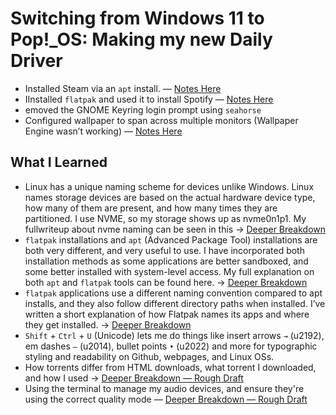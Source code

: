 # Switching from Windows 11 to Pop!_OS: Making my new Daily Driver

- Installed Steam via an `apt` install. — [Notes Here](/notes/expanded/Steam_Install_Explained.md)
- IInstalled `flatpak` and used it to install Spotify — [Notes Here](/notes/expanded/Flatpak_Install_Expanded.md)
- emoved the GNOME Keyring login prompt using `seahorse`
- Configured wallpaper to span across multiple monitors (Wallpaper Engine wasn’t working) — [Notes Here](/notes/expanded/Setting_Wallpapers.md)

## What I Learned
- Linux has a unique naming scheme for devices unlike Windows. Linux names storage devices are based on the actual hardware device type, how many of them are present, and how many times they are partitioned. I use NVME, so my storage shows up as nvme0n1p1. My fullwriteup about nvme naming can be seen in this → [Deeper Breakdown](/notes/expanded/NVME_naming_explained_linux.md)
- `flatpak` installations and `apt` (Advanced Package Tool) installations are both very different, and very useful to use. I have incorporated both installation methods as some applications are better sandboxed, and some better installed with system-level access. My full explanation on both `apt` and `flatpak` tools can be found here. → [Deeper Breakdown](/notes/expanded/Flatpak_and_Apt.md)
- `flatpak` applications use a different naming convention compared to apt installs, and they also follow different directory paths when installed. I’ve written a short explanation of how Flatpak names its apps and where they get installed. → [Deeper Breakdown](/notes/expanded/Flatpak_Naming_&_Location.md)
- `Shift` + `Ctrl` + `U` (Unicode) lets me do things like insert arrows `→` (u2192), em dashes `—` (u2014), bullet points `•` (u2022) and more for typographic styling and readability on Github, webpages, and Linux OSs.
- How torrents differ from HTML downloads, what torrent I downloaded, and how I used → [Deeper Breakdown — Rough Draft](/notes/expanded/HTML&Torrents_HowTo.md)
- Using the terminal to manage my audio devices, and ensure they're using the correct quality mode — [Deeper Breakdown — Rough Draft](/notes/expanded/Managing_and_Controlling_Audio.md)
